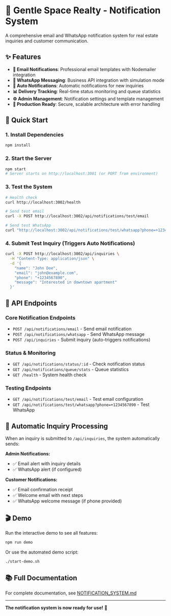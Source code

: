 # 🏡 Gentle Space Realty - Notification System

A comprehensive email and WhatsApp notification system for real estate inquiries and customer communication.

## ✨ Features

- **📧 Email Notifications**: Professional email templates with Nodemailer integration
- **📱 WhatsApp Messaging**: Business API integration with simulation mode
- **🔔 Auto Notifications**: Automatic notifications for new inquiries
- **📊 Delivery Tracking**: Real-time status monitoring and queue statistics
- **⚙️ Admin Management**: Notification settings and template management
- **🚀 Production Ready**: Secure, scalable architecture with error handling

## 🚀 Quick Start

### 1. Install Dependencies
```bash
npm install
```

### 2. Start the Server
```bash
npm start
# Server starts on http://localhost:3001 (or PORT from environment)
```

### 3. Test the System
```bash
# Health check
curl http://localhost:3002/health

# Send test email
curl -X POST http://localhost:3002/api/notifications/test/email

# Send test WhatsApp
curl "http://localhost:3002/api/notifications/test/whatsapp?phone=+1234567890"
```

### 4. Submit Test Inquiry (Triggers Auto Notifications)
```bash
curl -X POST http://localhost:3002/api/inquiries \
  -H "Content-Type: application/json" \
  -d '{
    "name": "John Doe",
    "email": "john@example.com", 
    "phone": "+1234567890",
    "message": "Interested in downtown apartment"
  }'
```

## 🎯 API Endpoints

### Core Notification Endpoints
- `POST /api/notifications/email` - Send email notification
- `POST /api/notifications/whatsapp` - Send WhatsApp message
- `POST /api/inquiries` - Submit inquiry (auto-triggers notifications)

### Status & Monitoring
- `GET /api/notifications/status/:id` - Check notification status
- `GET /api/notifications/queue/stats` - Queue statistics
- `GET /health` - System health check

### Testing Endpoints  
- `GET /api/notifications/test/email` - Test email configuration
- `GET /api/notifications/test/whatsapp?phone=+1234567890` - Test WhatsApp

## 📧 Automatic Inquiry Processing

When an inquiry is submitted to `/api/inquiries`, the system automatically sends:

**Admin Notifications:**
- ✅ Email alert with inquiry details
- ✅ WhatsApp alert (if configured)

**Customer Notifications:**
- ✅ Email confirmation receipt
- ✅ Welcome email with next steps
- ✅ WhatsApp welcome message (if phone provided)

## 🎬 Demo

Run the interactive demo to see all features:
```bash
npm run demo
```

Or use the automated demo script:
```bash
./start-demo.sh
```

## 📚 Full Documentation

For complete documentation, see [NOTIFICATION_SYSTEM.md](NOTIFICATION_SYSTEM.md)

---

**The notification system is now ready for use!** 🚀
